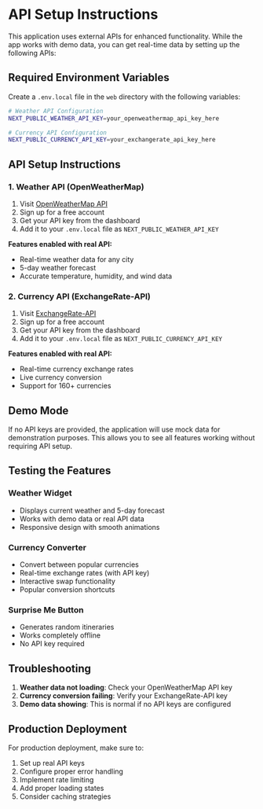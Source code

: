 # API Setup Instructions

This application uses external APIs for enhanced functionality. While the app works with demo data, you can get real-time data by setting up the following APIs:

## Required Environment Variables

Create a `.env.local` file in the `web` directory with the following variables:

```bash
# Weather API Configuration
NEXT_PUBLIC_WEATHER_API_KEY=your_openweathermap_api_key_here

# Currency API Configuration  
NEXT_PUBLIC_CURRENCY_API_KEY=your_exchangerate_api_key_here
```

## API Setup Instructions

### 1. Weather API (OpenWeatherMap)

1. Visit [OpenWeatherMap API](https://openweathermap.org/api)
2. Sign up for a free account
3. Get your API key from the dashboard
4. Add it to your `.env.local` file as `NEXT_PUBLIC_WEATHER_API_KEY`

**Features enabled with real API:**
- Real-time weather data for any city
- 5-day weather forecast
- Accurate temperature, humidity, and wind data

### 2. Currency API (ExchangeRate-API)

1. Visit [ExchangeRate-API](https://exchangerate-api.com)
2. Sign up for a free account
3. Get your API key from the dashboard
4. Add it to your `.env.local` file as `NEXT_PUBLIC_CURRENCY_API_KEY`

**Features enabled with real API:**
- Real-time currency exchange rates
- Live currency conversion
- Support for 160+ currencies

## Demo Mode

If no API keys are provided, the application will use mock data for demonstration purposes. This allows you to see all features working without requiring API setup.

## Testing the Features

### Weather Widget
- Displays current weather and 5-day forecast
- Works with demo data or real API data
- Responsive design with smooth animations

### Currency Converter
- Convert between popular currencies
- Real-time exchange rates (with API key)
- Interactive swap functionality
- Popular conversion shortcuts

### Surprise Me Button
- Generates random itineraries
- Works completely offline
- No API key required

## Troubleshooting

1. **Weather data not loading**: Check your OpenWeatherMap API key
2. **Currency conversion failing**: Verify your ExchangeRate-API key
3. **Demo data showing**: This is normal if no API keys are configured

## Production Deployment

For production deployment, make sure to:
1. Set up real API keys
2. Configure proper error handling
3. Implement rate limiting
4. Add proper loading states
5. Consider caching strategies
